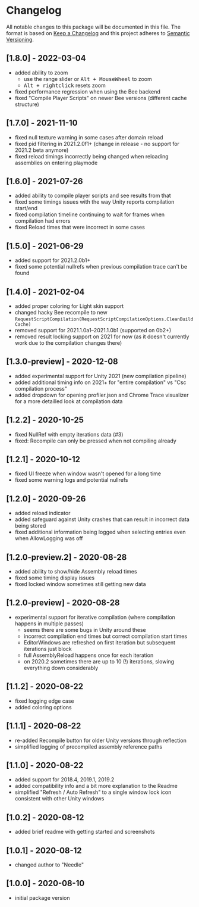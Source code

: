 # Changelog
All notable changes to this package will be documented in this file.
The format is based on [Keep a Changelog](http://keepachangelog.com/en/1.0.0/) and this project adheres to [Semantic Versioning](http://semver.org/spec/v2.0.0.html).

## [1.8.0] - 2022-03-04
- added ability to zoom
  - use the range slider or <kbd>Alt + MouseWheel</kbd> to zoom
  - <kbd>Alt + rightclick</kbd> resets zoom
- fixed performance regression when using the Bee backend
- fixed "Compile Player Scripts" on newer Bee versions (different cache structure)

## [1.7.0] - 2021-11-10
- fixed null texture warning in some cases after domain reload
- fixed pid filtering in 2021.2.0f1+ (change in release - no support for 2021.2 beta anymore)
- fixed reload timings incorrectly being changed when reloading assemblies on entering playmode

## [1.6.0] - 2021-07-26
- added ability to compile player scripts and see results from that
- fixed some timings issues with the way Unity reports compilation start/end
- fixed compilation timeline continuing to wait for frames when compilation had errors
- fixed Reload times that were incorrect in some cases

## [1.5.0] - 2021-06-29
- added support for 2021.2.0b1+
- fixed some potential nullrefs when previous compilation trace can't be found

## [1.4.0] - 2021-02-04
- added proper coloring for Light skin support
- changed hacky Bee recompile to new `RequestScriptCompilation(RequestScriptCompilationOptions.CleanBuildCache)`
- removed support for 2021.1.0a1–2021.1.0b1 (supported on 0b2+)
- removed result locking support on 2021 for now (as it doesn't currently work due to the compilation changes there)

## [1.3.0-preview] - 2020-12-08
- added experimental support for Unity 2021 (new compilation pipeline)
- added additional timing info on 2021+ for "entire compilation" vs "Csc compilation process"
- added dropdown for opening profiler.json and Chrome Trace visualizer for a more detailled look at compilation data

## [1.2.2] - 2020-10-25
- fixed NullRef with empty iterations data (#3)
- fixed: Recompile can only be pressed when not compiling already

## [1.2.1] - 2020-10-12
- fixed UI freeze when window wasn't opened for a long time
- fixed some warning logs and potential nullrefs

## [1.2.0] - 2020-09-26
- added reload indicator
- added safeguard against Unity crashes that can result in incorrect data being stored
- fixed additional information being logged when selecting entries even when AllowLogging was off

## [1.2.0-preview.2] - 2020-08-28
- added ability to show/hide Assembly reload times
- fixed some timing display issues
- fixed locked window sometimes still getting new data

## [1.2.0-preview] - 2020-08-28
- experimental support for iterative compilation (where compilation happens in multiple passes)
  - seems there are some bugs in Unity around these
  - incorrect compilation end times but correct compilation start times
  - EditorWindows are refreshed on first iteration but subsequent iterations just block
  - full AssemblyReload happens once for each iteration
  - on 2020.2 sometimes there are up to 10 (!) iterations, slowing everything down considerably

## [1.1.2] - 2020-08-22
- fixed logging edge case
- added coloring options

## [1.1.1] - 2020-08-22
- re-added Recompile button for older Unity versions through reflection
- simplified logging of precompiled assembly reference paths

## [1.1.0] - 2020-08-22
- added support for 2018.4, 2019.1, 2019.2
- added compatibility info and a bit more explanation to the Readme
- simplified "Refresh / Auto Refresh" to a single window lock icon consistent with other Unity windows

## [1.0.2] - 2020-08-12
- added brief readme with getting started and screenshots

## [1.0.1] - 2020-08-12
- changed author to "Needle"

## [1.0.0] - 2020-08-10
- initial package version